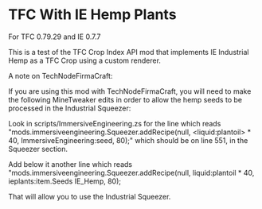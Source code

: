 TFC With IE Hemp Plants
================

For TFC 0.79.29 and IE 0.7.7

This is a test of the TFC Crop Index API mod that implements IE Industrial Hemp as a TFC Crop using a custom renderer. 


A note on TechNodeFirmaCraft:

If you are using this mod with TechNodeFirmaCraft, you will need to make the following MineTweaker edits in order to allow the hemp seeds to be processed in the Industrial Squeezer:

Look in scripts/ImmersiveEngineering.zs for the line which reads "mods.immersiveengineering.Squeezer.addRecipe(null, &lt;liquid:plantoil&gt; * 40, ImmersiveEngineering:seed, 80);" which should be on line 551, in the Squeezer section.

Add below it another line which reads "mods.immersiveengineering.Squeezer.addRecipe(null, liquid:plantoil * 40, ieplants:item.Seeds IE_Hemp, 80);

That will allow you to use the Industrial Squeezer.
